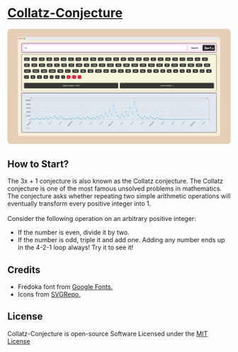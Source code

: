 # [Collatz-Conjecture](https://praashoo7.github.io/Collatz-Conjecture/)

![Readme Image](imgs/ReadMe-Images/MAIN.png)

## How to Start?

The 3x + 1 conjecture is also known as the Collatz conjecture. The Collatz conjecture is one of the most famous unsolved problems in mathematics. The conjecture asks whether repeating two simple arithmetic operations will eventually transform every positive integer into 1.<br><br>
Consider the following operation on an arbitrary positive integer:
  - If the number is even, divide it by two.
  - If the number is odd, triple it and add one.
Adding any number ends up in the 4-2-1 loop always! Try it to see it!


## Credits

  - Fredoka font from [Google Fonts.](https://fonts.google.com/specimen/Fredoka?preview.text=At%20the%20first%20page%20choose%20a%20card%20in%20your%20mind.&query=Fredoka&stroke=Sans+Serif)
  - Icons from [SVGRepo.](https://www.svgrepo.com/)

## License

Collatz-Conjecture is open-source Software Licensed under the [MIT License](https://github.com/Praashoo7/Collatz-Conjecture/blob/main/LICENSE)

